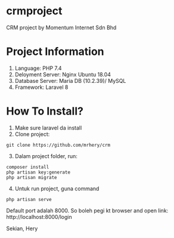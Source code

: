 # crmproject
CRM project by Momentum Internet Sdn Bhd

# Project Information
1. Language: PHP 7.4
2. Deloyment Server: Nginx Ubuntu 18.04
3. Database Server: Maria DB (10.2.39)/ MySQL
4. Framework: Laravel 8

# How To Install?
1. Make sure laravel da install 
2. Clone project:
```
git clone https://github.com/mrhery/crm
```
3. Dalam project folder, run:
```
composer install
php artisan key:generate
php artisan migrate
```
4. Untuk run project, guna command 
```
php artisan serve
```

Default port adalah 8000. So boleh pegi kt browser and open link: http://localhost:8000/login

Sekian,
Hery
